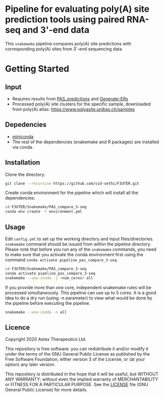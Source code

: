 # Pipeline for evaluating poly(A) site prediction tools using paired RNA-seq and 3'-end data

This `snakemake` pipeline compares poly(A) site predictions with corresponding poly(A) sites from 3'-end sequencing data

# Getting Started

## Input

- Requires results from [PAS_predictions](https://github.com/sid-sethi/F3UTER/tree/master/Snakemake/PAS_predictions) and [Generate-ERs](https://github.com/sid-sethi/Generate-ERs)
- Processed poly(A) site clusters for the specific sample, downloaded from poly(A) atlas: https://www.polyasite.unibas.ch/samples

## Depedencies

- [miniconda](https://conda.io/miniconda.html)
- The rest of the dependencies (snakemake and R packages) are installed via conda.

## Installation

Clone the directory:

```bash
git clone --recursive https://github.com/sid-sethi/F3UTER.git
```

Create conda environment for the pipeline which will install all the dependencies:

```bash
cd F3UTER/Snakemake/PAS_compare_3-seq
conda env create -f environment.yml
```

## Usage

Edit `config.yml` to set up the working directory and input files/directories. `snakemake` command should be issued from within the pipeline directory. Please note that before you run any of the `snakemake` commands, you need to make sure that you activate the conda environment first using the command `conda activate pipeline_pas_compare_3-seq`.

```bash
cd F3UTER/Snakemake/PAS_compare_3-seq
conda activate pipeline_pas_compare_3-seq
snakemake --use-conda -j <num_cores> all
```
If you provide more than one core, independent snakemake rules will be processed simultaneously. This pipeline can use up to 5 cores. It is a good idea to do a dry run (using -n parameter) to view what would be done by the pipeline before executing the pipeline.

```bash
snakemake --use-conda -n all
```

## Licence

Copyright 2020 Astex Therapeutics Ltd.

This repository is free software: you can redistribute it and/or modify it under the terms of the GNU General Public License as published by the Free Software Foundation, either version 3 of the License, or (at your option) any later version.

This repository is distributed in the hope that it will be useful, but WITHOUT ANY WARRANTY; without even the implied warranty of MERCHANTABILITY or FITNESS FOR A PARTICULAR PURPOSE. See the [LICENSE](LICENSE) file (GNU General Public License) for more details.
